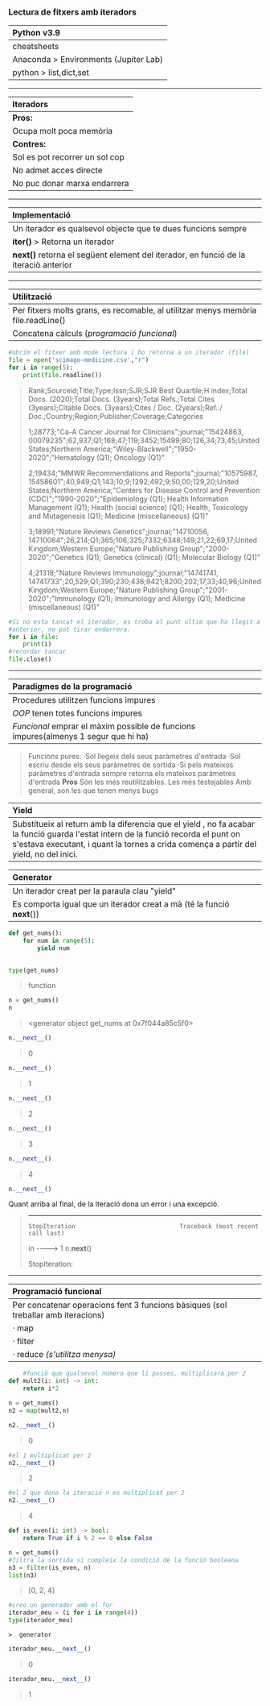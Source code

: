 ### Lectura de fitxers amb iteradors

|  Python v3.9 |
| :------------ |
|  cheatsheets|
|   Anaconda > Environments (Jupiter Lab)|
|   python > list,dict,set|

* * *

|  Iteradors |
| :------------ |
|  **Pros:** |
|  Ocupa molt poca memòria|
|  **Contres:** |
|  Sol es pot recorrer un sol cop|
|  No admet acces directe|
|  No puc donar marxa endarrera|

* * *

|  Implementació |
| :------------ |
|  Un iterador es qualsevol objecte que te dues funcions sempre|
|  **__iter__()** > Retorna un iterador |
| **__next__()** retorna el següent element del iterador, en funció de la iteraciò anterior|

* * *

|  Utilització |
| :------------ |
|  Per fitxers molts grans, es recomable, al utilitzar menys memòria file.readLine()|
|  Concatena càlculs (*programació funcional*) |

```python
#obrim el fitxer amb mode lectura i ho retorna a un iterador (file)
file = open('scimago-medicine.csv',"r")
for i in range(5):
    print(file.readline())

```

  >  Rank;Sourceid;Title;Type;Issn;SJR;SJR Best Quartile;H index;Total Docs. (2020);Total Docs. (3years);Total Refs.;Total Cites (3years);Citable Docs. (3years);Cites / Doc. (2years);Ref. / Doc.;Country;Region;Publisher;Coverage;Categories
  >  
  >  1;28773;"Ca-A Cancer Journal for Clinicians";journal;"15424863, 00079235";62,937;Q1;168;47;119;3452;15499;80;126,34;73,45;United States;Northern America;"Wiley-Blackwell";"1950-2020";"Hematology (Q1); Oncology (Q1)"
  >  
  >  2;19434;"MMWR Recommendations and Reports";journal;"10575987, 15458601";40,949;Q1;143;10;9;1292;492;9;50,00;129,20;United States;Northern America;"Centers for Disease Control and Prevention (CDC)";"1990-2020";"Epidemiology (Q1); Health Information Management (Q1); Health (social science) (Q1); Health, Toxicology and Mutagenesis (Q1); Medicine (miscellaneous) (Q1)"
  >  
  > 3;18991;"Nature Reviews Genetics";journal;"14710056, 14710064";26,214;Q1;365;106;325;7332;6348;149;21,22;69,17;United Kingdom;Western Europe;"Nature Publishing Group";"2000-2020";"Genetics (Q1); Genetics (clinical) (Q1); Molecular Biology (Q1)"
  > 
  > 4;21318;"Nature Reviews Immunology";journal;"14741741, 14741733";20,529;Q1;390;230;436;9421;8200;202;17,33;40,96;United Kingdom;Western Europe;"Nature Publishing Group";"2001-2020";"Immunology (Q1); Immunology and Allergy (Q1); Medicine (miscellaneous) (Q1)"
  > 
    

```python
#Si no esta tancat el iterador, es troba al punt ultim que ha llegit a l'instrucció
#anterior, no pot tirar endarrera.
for i in file:
    print(i)
#recordar tancar
file.close()
```
* * *

|  Paradigmes de la programació |
| :------------ |
|  Procedures utilitzen funcions impures |
|  *OOP* tenen totes funcions impures |
|  *Funcional* emprar el màxim possible de funcions impures(almenys 1  segur que hi ha) |


> Funcions pures: 
>  ·Sol llegeix dels seus paràmetres d'entrada
>  ·Sol escriu desde els seus paràmetres de sortida
>  ·Si pels mateixos paràmetres d'entrada sempre retorna els mateixos paràmetres d'entrada
> **Pros** 
> Són les més reutilitzables.
> Les més testejables
> Amb general, son les que tenen menys bugs


|  Yield  |
| :------------ |
|  Substitueix al return amb la diferencia que el yield , no fa acabar la funció guarda l'estat intern de la funció recorda el punt on s'estava executant, i quant la tornes a  crida comença a partir del yield, no del inici. |

|  Generator  |
| :------------ |
|  Un iterador creat per la paraula clau "yield" |
| Es comporta igual que un iterador creat a mà (té la funció __next__()) |

```python
def get_nums():
    for num in range(5):
        yield num 
                
```


```python
type(get_nums)
```


> function




```python
n = get_nums()
n
```


 >   <generator object get_nums at 0x7f044a85c5f0>


```python
n.__next__()
```

>    0




```python
n.__next__()
```

>    1


```python
n.__next__()
```

>  2


```python
n.__next__()
```

> 3


```python
n.__next__()
```

> 4

```python
n.__next__()
```

Quant arriba al final, de la iteració dona un error i una excepció.

>    ---------------------------------------------------------------------------
>    
>     StopIteration                             Traceback (most recent call last)
>     
>   <ipython-input-24-8d5cb7b534a9> in <module> ----> 1 n.__next__()
>
>  StopIteration: 

* *  *

| Programació funcional  |
| :------------ |
|  Per concatenar operacions fent 3 funcions bàsiques (sol treballar amb iteracions) |
| · map |
| · filter |
| · reduce *(s'utilitza menysa)* |

    
    
    
```python
    #funció que qualsevol número que li passes, multiplicarà per 2
def mult2(i: int) -> int:
    return i*2
```


```python
n = get_nums()
n2 = map(mult2,n) 
```


```python
n2.__next__()
```

>  0


```python
#el 1 multiplicat per 2
n2.__next__()
```

>  2

```python
#el 2 que dona la iteració n es multiplicat per 2
n2.__next__()
```

> 4


```python
def is_even(i: int) -> bool:
    return True if i % 2 == 0 else False

n = get_nums()
#filtra la sortida si compleix la condició de la funció booleana
n3 = filter(is_even, n)
list(n3)
```

> [0, 2, 4]

```python
#creo un generador amb el for
iterador_meu = (i for i in range(4))
type(iterador_meu)
```

    >  generator


```python
iterador_meu.__next__()
```

> 0


```python
iterador_meu.__next__()
```
> 1



